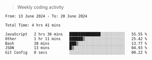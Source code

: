 > Weekly coding activity
<!--START_SECTION:waka-->

```txt
From: 13 June 2024 - To: 20 June 2024

Total Time: 4 hrs 41 mins

JavaScript   2 hrs 36 mins   ██████████████░░░░░░░░░░░   55.55 %
Other        1 hr 11 mins    ██████▒░░░░░░░░░░░░░░░░░░   25.42 %
Bash         38 mins         ███▒░░░░░░░░░░░░░░░░░░░░░   13.77 %
JSON         13 mins         █▒░░░░░░░░░░░░░░░░░░░░░░░   04.93 %
Git Config   0 secs          ░░░░░░░░░░░░░░░░░░░░░░░░░   00.22 %
```

<!--END_SECTION:waka-->
